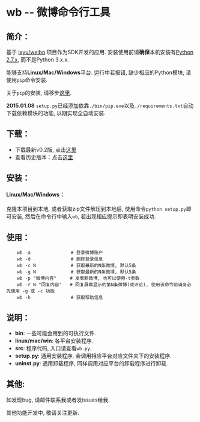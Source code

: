 wb -- 微博命令行工具
==========

## 简介：
基于 [lxyu/weibo](https://github.com/lxyu/weibo) 项目作为SDK开发的应用. 安装使用前请**确保**本机安装有[Python 2.7.x](https://www.python.org/downloads/), 而不是Python 3.x.x.

能够支持**Linux/Mac/Windows**平台. 运行中若报错, 缺少相应的Python模块, 请使用`pip`命令安装.

关于`pip`的安装, 请移步[这里](https://github.com/zhanglintc/tools-lite/tree/master/misc/pip_install).

**2015.01.08** `setup.py`已经添加依靠`./bin/pip.exe`以及`./requirements.txt`自动下载依赖模块的功能, 以期实现全自动安装.

## 下载：
- 下载最新v0.2版, 点击[这里](https://zhanglintc.github.io/download/wb.zip)
- 查看历史版本：点击[这里](https://github.com/zhanglintc/xiaobawang/releases)

## 安装：

#### Linux/Mac/Windows：
克隆本项目到本地, 或者获取zip文件解压到本地后, 使用命令`python setup.py`即可安装, 然后在命令行中输入`wb`, 若出现相应提示即表明安装成功.

## 使用：

```
    wb -a               # 登录微博账户
    wb -d               # 删除登录信息
    wb -c N             # 获取最新的N条微博, 默认5条
    wb -g N             # 获取最新的N条微博, 默认5条
    wb -p "微博内容"     # 发表新微博, 也可以使用-t参数
    wb -r N "回复内容"   # 回复屏幕显示的第N条微博(或评论), 使用该命令前请务必先使用 -g 或 -c 功能
    wb -h               # 获取帮助信息
```

## 说明：
- **bin**: 一些可能会用到的可执行文件.
- **linux/mac/win**: 各平台安装程序.
- **src**: 程序代码, 入口请查看`wb.py`.
- **setup.py**: 通用安装程序, 会调用相应平台对应文件夹下的安装程序.
- **uninst.py**: 通用卸载程序, 同样调用对应平台的卸载程序进行卸载.


## 其他:
如发现bug, 请邮件联系我或者发issues给我.

其他功能开发中, 敬请关注更新.


